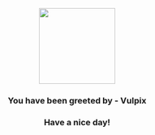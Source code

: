 <p align="center">
    <img src="https://raw.githubusercontent.com/PokeAPI/sprites/master/sprites/pokemon/37.png" width="150" height="150">
</p>
<h3 align="center">You have been greeted by - <b>Vulpix</b></h3>
<h3 align="center">Have a nice day!</h3>
